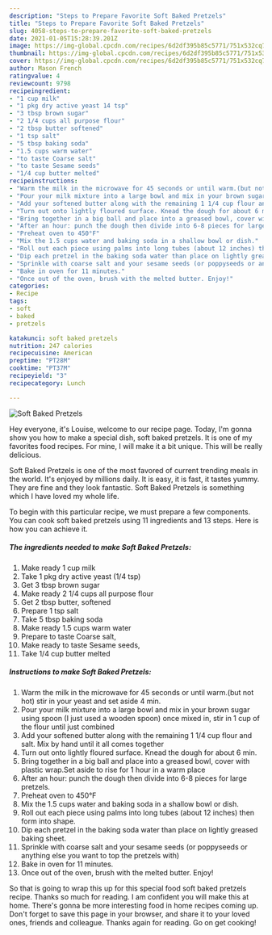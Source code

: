 ```yaml
---
description: "Steps to Prepare Favorite Soft Baked Pretzels"
title: "Steps to Prepare Favorite Soft Baked Pretzels"
slug: 4058-steps-to-prepare-favorite-soft-baked-pretzels
date: 2021-01-05T15:28:39.201Z
image: https://img-global.cpcdn.com/recipes/6d2df395b85c5771/751x532cq70/soft-baked-pretzels-recipe-main-photo.jpg
thumbnail: https://img-global.cpcdn.com/recipes/6d2df395b85c5771/751x532cq70/soft-baked-pretzels-recipe-main-photo.jpg
cover: https://img-global.cpcdn.com/recipes/6d2df395b85c5771/751x532cq70/soft-baked-pretzels-recipe-main-photo.jpg
author: Mason French
ratingvalue: 4
reviewcount: 9798
recipeingredient:
- "1 cup milk"
- "1 pkg dry active yeast 14 tsp"
- "3 tbsp brown sugar"
- "2 1/4 cups all purpose flour"
- "2 tbsp butter softened"
- "1 tsp salt"
- "5 tbsp baking soda"
- "1.5 cups warm water"
- "to taste Coarse salt"
- "to taste Sesame seeds"
- "1/4 cup butter melted"
recipeinstructions:
- "Warm the milk in the microwave for 45 seconds or until warm.(but not hot) stir in your yeast and set aside 4 min."
- "Pour your milk mixture into a large bowl and mix in your brown sugar using spoon (I just used a wooden spoon) once mixed in, stir in 1 cup of the flour until just combined"
- "Add your softened butter along with the remaining 1 1/4 cup flour and salt. Mix by hand until it all comes together"
- "Turn out onto lightly floured surface. Knead the dough for about 6 min."
- "Bring together in a big ball and place into a greased bowl, cover with plastic wrap.Set aside to rise for 1 hour in a warm place"
- "After an hour: punch the dough then divide into 6-8 pieces for large pretzels."
- "Preheat oven to 450°F"
- "Mix the 1.5 cups water and baking soda in a shallow bowl or dish."
- "Roll out each piece using palms into long tubes (about 12 inches) then form into shape."
- "Dip each pretzel in the baking soda water than place on lightly greased baking sheet."
- "Sprinkle with coarse salt and your sesame seeds (or poppyseeds or anything else you want to top the pretzels with)"
- "Bake in oven for 11 minutes."
- "Once out of the oven, brush with the melted butter. Enjoy!"
categories:
- Recipe
tags:
- soft
- baked
- pretzels

katakunci: soft baked pretzels 
nutrition: 247 calories
recipecuisine: American
preptime: "PT28M"
cooktime: "PT37M"
recipeyield: "3"
recipecategory: Lunch

---
```



![Soft Baked Pretzels](https://img-global.cpcdn.com/recipes/6d2df395b85c5771/751x532cq70/soft-baked-pretzels-recipe-main-photo.jpg)

Hey everyone, it's Louise, welcome to our recipe page. Today, I'm gonna show you how to make a special dish, soft baked pretzels. It is one of my favorites food recipes. For mine, I will make it a bit unique. This will be really delicious.



Soft Baked Pretzels is one of the most favored of current trending meals in the world. It's enjoyed by millions daily. It is easy, it is fast, it tastes yummy. They are fine and they look fantastic. Soft Baked Pretzels is something which I have loved my whole life.


To begin with this particular recipe, we must prepare a few components. You can cook soft baked pretzels using 11 ingredients and 13 steps. Here is how you can achieve it.

<!--inarticleads1-->

##### The ingredients needed to make Soft Baked Pretzels:

1. Make ready 1 cup milk
1. Take 1 pkg dry active yeast (1/4 tsp)
1. Get 3 tbsp brown sugar
1. Make ready 2 1/4 cups all purpose flour
1. Get 2 tbsp butter, softened
1. Prepare 1 tsp salt
1. Take 5 tbsp baking soda
1. Make ready 1.5 cups warm water
1. Prepare to taste Coarse salt,
1. Make ready to taste Sesame seeds,
1. Take 1/4 cup butter melted




<!--inarticleads2-->

##### Instructions to make Soft Baked Pretzels:

1. Warm the milk in the microwave for 45 seconds or until warm.(but not hot) stir in your yeast and set aside 4 min.
1. Pour your milk mixture into a large bowl and mix in your brown sugar using spoon (I just used a wooden spoon) once mixed in, stir in 1 cup of the flour until just combined
1. Add your softened butter along with the remaining 1 1/4 cup flour and salt. Mix by hand until it all comes together
1. Turn out onto lightly floured surface. Knead the dough for about 6 min.
1. Bring together in a big ball and place into a greased bowl, cover with plastic wrap.Set aside to rise for 1 hour in a warm place
1. After an hour: punch the dough then divide into 6-8 pieces for large pretzels.
1. Preheat oven to 450°F
1. Mix the 1.5 cups water and baking soda in a shallow bowl or dish.
1. Roll out each piece using palms into long tubes (about 12 inches) then form into shape.
1. Dip each pretzel in the baking soda water than place on lightly greased baking sheet.
1. Sprinkle with coarse salt and your sesame seeds (or poppyseeds or anything else you want to top the pretzels with)
1. Bake in oven for 11 minutes.
1. Once out of the oven, brush with the melted butter. Enjoy!




So that is going to wrap this up for this special food soft baked pretzels recipe. Thanks so much for reading. I am confident you will make this at home. There's gonna be more interesting food in home recipes coming up. Don't forget to save this page in your browser, and share it to your loved ones, friends and colleague. Thanks again for reading. Go on get cooking!
